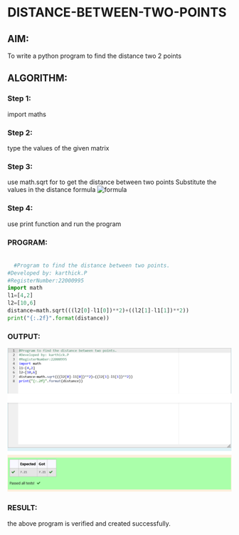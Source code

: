 # DISTANCE-BETWEEN-TWO-POINTS

## AIM:
To write a python program to find the distance two 2 points
## ALGORITHM:
### Step 1: 
import maths
### Step 2: 
type the values of the given matrix
### Step 3: 
use math.sqrt for to get the distance between two points
Substitute the values in the distance formula  ![formula](./formula.JPG)
### Step 4: 
use print function and run the program

### PROGRAM:
```python

  #Program to find the distance between two points.
#Developed by: karthick.P
#RegisterNumber:22000995
import math
l1=[4,2]
l2=[10,6]
distance=math.sqrt(((l2[0]-l1[0])**2)+((l2[1]-l1[1])**2))
print("{:.2f}".format(distance))

```


### OUTPUT:

![output](./Screenshot%202023-01-19%20at%2018-15-07%20Exp-1c%20CR-Distance%20between%20two%20points%20Attempt%20review.png)


### RESULT:
the above program is verified and created successfully.